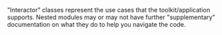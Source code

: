 "Interactor" classes represent the use cases that the toolkit/application supports. Nested modules may or may not have
further "supplementary" documentation on what they do to help you navigate the code.
